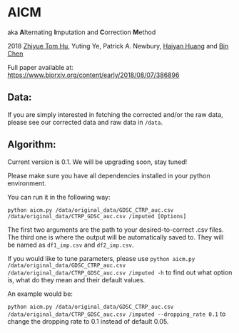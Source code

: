 # AICM
aka **A**lternating **I**mputation and **C**orrection **M**ethod

2018 [Zhiyue Tom Hu](http://tomhu.me), Yuting Ye, Patrick A. Newbury, [Haiyan Huang](http://stat.berkeley.edu/~hhuang/) and [Bin Chen](www.binchenlab.org)

Full paper available at: https://www.biorxiv.org/content/early/2018/08/07/386896

## Data:

If you are simply interested in fetching the corrected and/or the raw data, please see our corrected data and raw data in ```/data```.

## Algorithm:

Current version is 0.1. We will be upgrading soon, stay tuned!

Please make sure you have all dependencies installed in your python environment.

You can run it in the following way:

```python aicm.py /data/original_data/GDSC_CTRP_auc.csv /data/original_data/CTRP_GDSC_auc.csv /imputed [Options]```

The first two arguments are the path to your desired-to-correct .csv files. The third one is where the output will be automatically saved to. They will be named as ```df1_imp.csv``` and ```df2_imp.csv```.

If you would like to tune parameters, please use ```python aicm.py /data/original_data/GDSC_CTRP_auc.csv /data/original_data/CTRP_GDSC_auc.csv /imputed -h``` to find out what option is, what do they mean and their default values.

An example would be:

```python aicm.py /data/original_data/GDSC_CTRP_auc.csv /data/original_data/CTRP_GDSC_auc.csv /imputed --dropping_rate 0.1``` to change the dropping rate to 0.1 instead of default 0.05.
